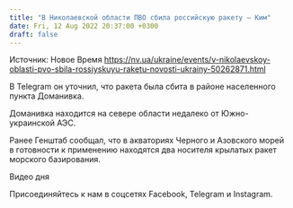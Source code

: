 ```yaml
---
title: "В Николаевской области ПВО сбила российскую ракету — Ким"
date: Fri, 12 Aug 2022 20:37:00 +0300
draft: false
---
```

Источник: Новое Время https://nv.ua/ukraine/events/v-nikolaevskoy-oblasti-pvo-sbila-rossiyskuyu-raketu-novosti-ukrainy-50262871.html


В Telegram он уточнил, что ракета была сбита в районе населенного пункта Доманивка. 

Доманивка находится на севере области недалеко от Южно-украинской АЭС.

Ранее Генштаб сообщал, что в акваториях Черного и Азовского морей в готовности к применению находятся два носителя крылатых ракет морского базирования.

 Видео дня  

Присоединяйтесь к нам в соцсетях Facebook, Telegram и Instagram.
